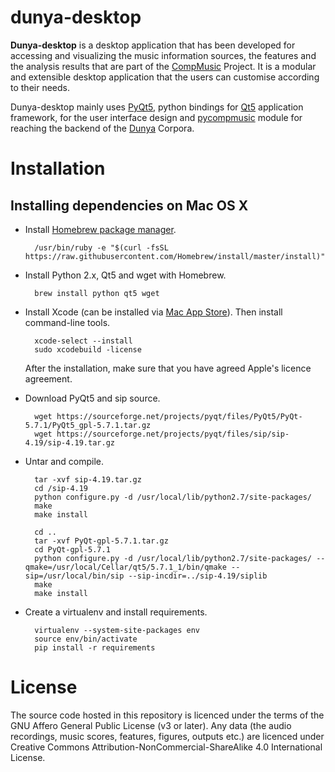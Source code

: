 # dunya-desktop

**Dunya-desktop** is a desktop application that has been developed for accessing 
and visualizing the music information sources, the features and the analysis 
results that are part of the [CompMusic](http://compmusic.upf.edu) Project. 
It is a modular and extensible desktop application that the users can customise 
according to their needs.

Dunya-desktop mainly uses [PyQt5](https://www.riverbankcomputing.com/software/pyqt/download5), 
python bindings for [Qt5](https://www.qt.io/developers/) application framework, 
for the user interface design and [pycompmusic](https://github.com/MTG/pycompmusic) 
module for reaching the backend of the [Dunya](http://dunya.compmusic.upf.edu) Corpora.


Installation
============
Installing dependencies on Mac OS X
-------
* Install [Homebrew package manager](http://brew.sh/).

        /usr/bin/ruby -e "$(curl -fsSL https://raw.githubusercontent.com/Homebrew/install/master/install)"
        
* Install Python 2.x, Qt5 and wget with Homebrew.
        
        brew install python qt5 wget

* Install Xcode (can be installed via [Mac App Store](https://itunes.apple.com/en/app/xcode/id497799835?mt=12)).
Then install command-line tools.

        xcode-select --install
        sudo xcodebuild -license
    After the installation, make sure that you have agreed Apple's licence agreement.

* Download PyQt5 and sip source.

        wget https://sourceforge.net/projects/pyqt/files/PyQt5/PyQt-5.7.1/PyQt5_gpl-5.7.1.tar.gz
        wget https://sourceforge.net/projects/pyqt/files/sip/sip-4.19/sip-4.19.tar.gz

* Untar and compile.

        tar -xvf sip-4.19.tar.gz
        cd /sip-4.19
        python configure.py -d /usr/local/lib/python2.7/site-packages/
        make
        make install
        
        cd ..
        tar -xvf PyQt-gpl-5.7.1.tar.gz
        cd PyQt-gpl-5.7.1
        python configure.py -d /usr/local/lib/python2.7/site-packages/ --qmake=/usr/local/Cellar/qt5/5.7.1_1/bin/qmake --sip=/usr/local/bin/sip --sip-incdir=../sip-4.19/siplib
        make
        make install

* Create a virtualenv and install requirements.
        
        virtualenv --system-site-packages env
        source env/bin/activate
        pip install -r requirements
        

License
=======
The source code hosted in this repository is licenced under the terms of the 
GNU Affero General Public License (v3 or later). Any data (the audio recordings, 
music scores, features, figures, outputs etc.) are licenced under Creative 
Commons Attribution-NonCommercial-ShareAlike 4.0 International License.